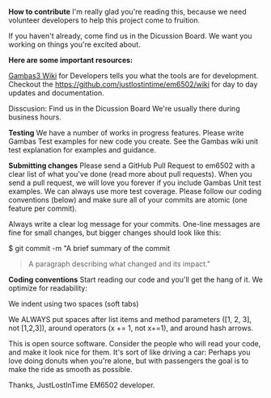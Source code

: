 **How to contribute**
I'm really glad you're reading this, because we need volunteer developers to help this project come to fruition.

If you haven't already, come find us in the Dicussion Board. We want you working on things you're excited about.

**Here are some important resources:**

[Gambas3 Wiki](https://gambaswiki.org/wiki) for Developers tells you what the tools are for development.
Checkout the https://github.com/justlostintime/em6502/wiki for day to day updates and documentation.

Disscusion: Find us in the Dicussion Board We're usually there during business hours.

**Testing**
We have a number of works in progress features. Please write Gambas Test examples
for new code you create. See the Gambas wiki unit test explanation for examples and guidance.

**Submitting changes**
Please send a GitHub Pull Request to em6502 with a clear list of what you've done (read more about pull requests). When you send a pull request,
we will love you forever if you include Gambas Unit test examples. 
We can always use more test coverage. Please follow our coding conventions (below) and make sure all of your 
commits are atomic (one feature per commit).

Always write a clear log message for your commits. One-line messages are fine for small changes, but bigger changes should look like this:

$ git commit -m "A brief summary of the commit
> 
> A paragraph describing what changed and its impact."
> 
**Coding conventions**
Start reading our code and you'll get the hang of it. We optimize for readability:

We indent using two spaces (soft tabs)

We ALWAYS put spaces after list items and method parameters ([1, 2, 3], not [1,2,3]), around operators (x += 1, not x+=1), and around hash arrows.

This is open source software. Consider the people who will read your code, and make it look nice for them. 
It's sort of like driving a car: Perhaps you love doing donuts when you're alone, but with passengers the goal is to make the ride 
as smooth as possible.

Thanks, JustLostInTime EM6502 developer.
